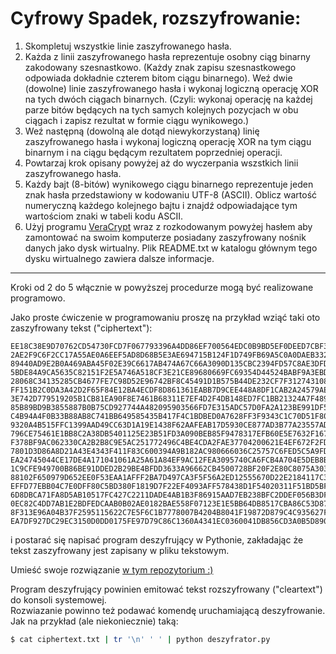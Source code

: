 # Cyfrowy Spadek, rozszyfrowanie:

1. Skompletuj wszystkie linie zaszyfrowanego hasła.
1. Każda z linii zaszyfrowanego hasła reprezentuje osobny ciąg binarny zakodowany szesnastkowo. 
    (Każdy znak zapisu szesnastkowego odpowiada dokładnie czterem bitom ciągu binarnego). 
    Weź dwie (dowolne) linie zaszyfrowanego hasła i wykonaj logiczną operację XOR na tych dwóch ciągach binarnych. 
    (Czyli: wykonaj operację na każdej parze bitów będących na tych samych kolejnych pozycjach w obu ciągach i zapisz rezultat w formie ciągu wynikowego.)
3. Weź następną (dowolną ale dotąd niewykorzystaną) linię zaszyfrowanego hasła i wykonaj logiczną operację XOR na tym ciągu binarnym 
    i na ciągu będącym rezultatem poprzedniej operacji.
4. Powtarzaj krok opisany powyżej aż do wyczerpania wszstkich linii zaszyfrowanego hasła.
5. Każdy bajt (8-bitów) wynikowego ciągu binarnego reprezentuje jeden znak hasła przedstawiony w kodowaniu UTF-8 (ASCII). 
  Oblicz wartość numeryczną każdego kolejnego bajtu i znajdź odpowiadające tym wartościom znaki w tabeli kodu ASCII.
6. Użyj programu [VeraCrypt](http://www.veracrypt.fr) wraz z rozkodowanym powyżej hasłem aby zamontować na swoim komputerze 
     posiadany zaszyfrowany nośnik danych jako dysk wirtualny. 
     Plik README.txt w katalogu głównym tego dysku wirtualnego zawiera dalsze informacje.

----

Kroki od 2 do 5 włącznie w powyższej procedurze mogą być realizowane programowo.    

Jako proste ćwiczenie w programowaniu proszę na przykład wziąć taki oto zaszyfrowany tekst ("ciphertext"):    

    EE18C38E9D70762CD54730FCD7F067793396A4DD86EF700564EDC0B9BD5EF0DEED7CBF32FB7B38355C44EDCAAA1EF4870F260F891814
    2AE2F9C6F2CC17A55AE0A6EEF5AD8D68B5E3AE694715B124F1D749FB69A5C0A0DAEB332AF2DA5CFE7A9A04C4E1A7FA8BBCB3C0712804
    89440AD9E2B0A469ABA45F02E39C6617AB474A67C66A3090D135CBC2394FD57C8AE3DFDB8D7E780FC426AA74C89436BA70DD1A66C208
    5BDE84A9CA5635C82151F2E5A746A518CF3E21CE89680669FC69354D44524BABF9A3EBDBF25EBB487C65E6A0DB43EAADF17F1D0C82D3
    28068C34135285CB4677FE7C98D52E96742BF8C45491D1B575B44DE232CF7F3127431081550B03257AE0167F226890DF726B263997D8
    FF151B2C0DA3A42D2F65F84E12BA4ECDF8D861361EABB7D9CEE448A8DF1CAB2A24579AEA24D228D5B30B9ACC287D977F29CF7352EB8D
    3E742D779519205B1CB81EA90F8E7461B68311E7EF4D2F4DB148ED7FC1BB21324A7F4894111F15E0D0BABDCD07D4C5B56EFA385D9596
    85B89BD9B3855887B0B75CD927744A482095903566FD7E315ADC57D0FA2A123BE991DF5F8C3231A2EFEF8C24B65D0A7F5F684281C3C9
    C4B94A4F0B33B88AB8C741BB649585435B417F4C1BDBED0A7628FF3F9343C1C70D51F80C943CBCEF7CC82CC7C40B26A71A41755A64EC
    9320A4B515FFC1399AAD49CC63D1A19E1438F62AAFEAB17D5930CE877AD3B77A23557AD44F9CD11C084A5E315424CD7CEC08E462254C
    796CE75461E1BB8C2A38DB5401125E23B51FD3A090BEB85F9478317EFB60E5E7632F167A19705A99E322B267673C4E9E2D00660A3701
    F378BF9AC062330CA2B2B8C9E5AC251772496C4BE4CDA2FAE37704200621E4EF672F2FD4266FA8D7FFF554C876C5567138B19DE90EF3
    7801D3D86A8D21A43E4343F411F83C600394A9B182AC980666036C25757C6FED5C5A9FD2530A19146D0F8DE27C098E51A6496C4DF8D8
    EA24745044CE17DE4A171041061A25A61A84EF9AC12FEA3095740CA6FCB4A704E5DEB8B62B04B951DCBDFAAB4751957CD9A1221965D3
    1C9CFE949700B86BE91DDED2B29BE4BFDD3633A96662CB4500728BF20F2E80C8075A303CC0D16B9E43DCEEDA6A69125B57B1441B3984
    88102F650979D652EE0F53EAA1AFFF2BA7D497CA3F5F56A2ED12555670D22E2184117C392C946BD24C121304AC3F579520514E1908C4
    EFFD77EBB04C7E0DFF80C5BD380F1819D7F22EF4093AFF578438D1F54020311F51BD5BF6FA2CE2914B78860FE79A6960744A935EBF89
    6D8DBCA71FA8D5AB10517FC427C2211DADE4AB1B3F86915AAD7EB238BFC2DDEF056B3DF257804E44202E3A070DC7A5DB83A7B7AD69D2
    0EC82C4DD7AB1E2BDFEDCAAB0B02AE0182BAE558F07123E1E5BB64DB8517CBA86C53D877A77A50332FF79B3D80B1DC488CCA4B66CA8B
    8F313E96A04B37F2595115622C7E5F6C1B7778007B4204B8041F19872D879C4C935627FD7C4C67EEBCC10A59270C868160B95552D8A4
    EA7DF927DC29EC3150D0DD0175FE97D79C86C1360A4341EC0360041DB856CD3A0B5D8901D97A6BEE234A4343A1EA4DB5C60B960B648C
    
i postarać się napisać program deszyfrujący w Pythonie, zakładając że tekst zaszyfrowany jest zapisany w pliku tekstowym.

Umieść swoje rozwiązanie [w tym repozytorium :)](https://github.com/rogowskz/one-time-pad)    

Program deszyfrujący powinien emitować tekst rozszyfrowany ("cleartext") do konsoli systemowej.    
Rozwiazanie powinno też podawać komendę uruchamiającą deszyfrowanie.    
Jak na przykład (ale niekoniecznie) taką:

```bash
$ cat ciphertext.txt | tr '\n' ' ' | python deszyfrator.py
```

